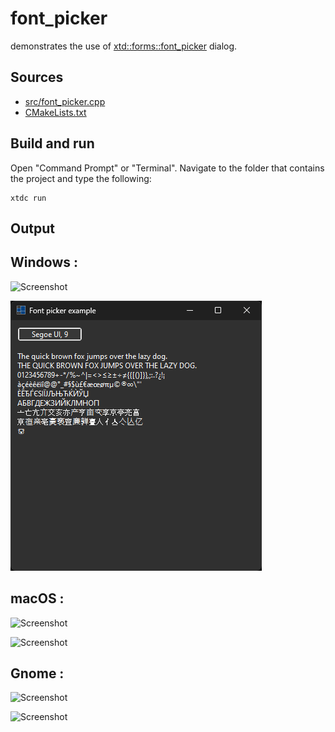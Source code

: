 # font_picker

demonstrates the use of [xtd::forms::font_picker](https://gammasoft71.github.io/xtd/reference_guides/latest/classxtd_1_1forms_1_1font__picker.html) dialog.

## Sources

* [src/font_picker.cpp](src/font_picker.cpp)
* [CMakeLists.txt](CMakeLists.txt)

## Build and run

Open "Command Prompt" or "Terminal". Navigate to the folder that contains the project and type the following:

```shell
xtdc run
```

## Output

## Windows :

![Screenshot](../../../../docs/pictures/examples/font_picker_w.png)

![Screenshot](../../../../docs/pictures/examples/font_picker_wd.png)

## macOS :

![Screenshot](../../../../docs/pictures/examples/font_picker_m.png)

![Screenshot](../../../../docs/pictures/examples/font_picker_md.png)

## Gnome :

![Screenshot](../../../../docs/pictures/examples/font_picker_g.png)

![Screenshot](../../../../docs/pictures/examples/font_picker_gd.png)
